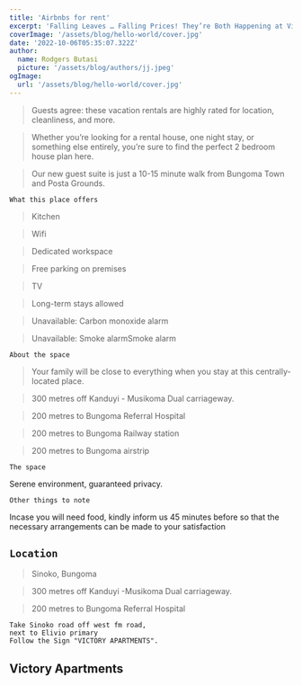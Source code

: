 ```yaml
---
title: 'Airbnbs for rent'
excerpt: 'Falling Leaves … Falling Prices! They’re Both Happening at Victory Apartment.'
coverImage: '/assets/blog/hello-world/cover.jpg'
date: '2022-10-06T05:35:07.322Z'
author:
  name: Rodgers Butasi
  picture: '/assets/blog/authors/jj.jpeg'
ogImage:
  url: '/assets/blog/hello-world/cover.jpg'
---
```


> Guests agree: these vacation rentals are highly rated for location, cleanliness, and more.

>Whether you’re looking for a rental house, one night stay, or something else entirely, you’re sure to find the perfect 2 bedroom house plan here.

>Our new guest suite is just a 10-15 minute walk from Bungoma Town and Posta Grounds. 

`What this place offers`


> Kitchen

> Wifi

> Dedicated workspace

> Free parking on premises

> TV

> Long-term stays allowed

> Unavailable: Carbon monoxide alarm

> Unavailable: Smoke alarmSmoke alarm

```
About the space
```
> Your family will be close to everything when you stay at 
this centrally-located place.

> 300 metres off Kanduyi - Musikoma Dual carriageway.

> 200 metres to Bungoma Referral Hospital

> 200 metres to Bungoma Railway station

> 200 metres to Bungoma airstrip

`The space`

Serene environment, guaranteed privacy.

```
Other things to note
```
Incase you will need food, kindly inform us 45 minutes before so that the
necessary arrangements can be made to your satisfaction

## `Location`
> Sinoko, Bungoma

> 300 metres off Kanduyi -Musikoma Dual carriageway.

> 200 metres to Bungoma Referral Hospital

```
Take Sinoko road off west fm road,
next to Elivio primary
Follow the Sign "VICTORY APARTMENTS".
```


## Victory Apartments

